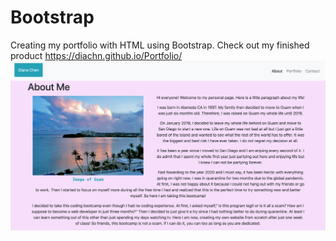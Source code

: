 # Bootstrap
Creating my portfolio with HTML using Bootstrap. 
Check out my finished product https://diachn.github.io/Portfolio/
![](assets/portfolio.png)